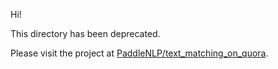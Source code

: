 
Hi! 

This directory has been deprecated. 

Please visit the project at [PaddleNLP/text_matching_on_quora](../../../PaddleNLP/text_matching_on_quora).
